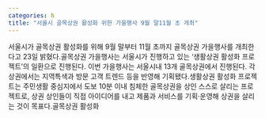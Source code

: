 ```yaml
---
categories: h
title: "서울시 골목상권 활성화 위한 가을행사 9월 말11월 초 개최"
---
```

서울시가 골목상권 활성화를 위해 9월 말부터 11월 초까지 골목상권 가을행사를 개최한다고 23일 밝혔다.골목상권 가을행사는 서울시가 진행하고 있는 ‘생활상권 활성화 프로젝트’의 일환으로 진행된다. 이번 가을행사는 서울시내 13개 골목상권에서 진행된다. 각 상권에서는 지역특색과 방문 고객 트렌드 등을 반영해 기획됐다.생활상권 활성화 프로젝트는 주민생활 중심지에서 도보 10분 이내 침체한 골목상권을 상인 스스로 살리는 프로젝트로, 상권 상인들이 직접 아이디어를 내고 제품과 서비스를 기획·운영해 상권을 살리는 것이 목표다.골목상권 활성화